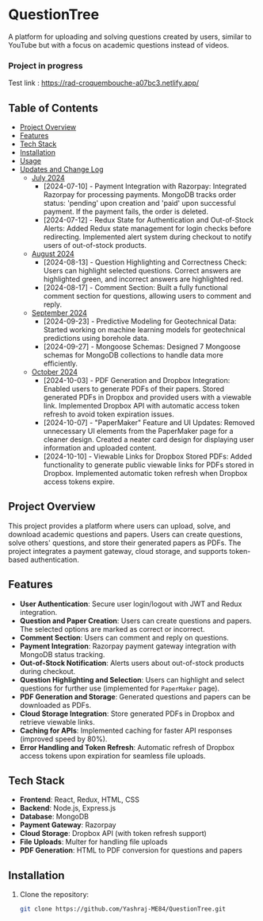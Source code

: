 # QuestionTree

A platform for uploading and solving questions created by users, similar to YouTube but with a focus on academic questions instead of videos.

### Project in progress

Test link : https://rad-croquembouche-a07bc3.netlify.app/

## Table of Contents
- [Project Overview](#project-overview)
- [Features](#features)
- [Tech Stack](#tech-stack)
- [Installation](#installation)
- [Usage](#usage)
- [Updates and Change Log](#updates-and-change-log)
  - [July 2024](#july-2024)
    - [2024-07-10] - Payment Integration with Razorpay:
                      Integrated Razorpay for processing payments.
                      MongoDB tracks order status: 'pending' upon creation and 'paid' upon successful payment.
                      If the payment fails, the order is deleted.
    - [2024-07-12] - Redux State for Authentication and Out-of-Stock Alerts:
                      Added Redux state management for login checks before redirecting.
                      Implemented alert system during checkout to notify users of out-of-stock products.
  - [August 2024](#august-2024)
    - [2024-08-13] - Question Highlighting and Correctness Check:
                      Users can highlight selected questions.
                      Correct answers are highlighted green, and incorrect answers are highlighted red.
    - [2024-08-17] - Comment Section:
                      Built a fully functional comment section for questions, allowing users to comment and reply.
  - [September 2024](#september-2024)
    - [2024-09-23] - Predictive Modeling for Geotechnical Data:
                      Started working on machine learning models for geotechnical predictions using borehole data.
    - [2024-09-27] - Mongoose Schemas:
                      Designed 7 Mongoose schemas for MongoDB collections to handle data more efficiently.
  - [October 2024](#october-2024)
    - [2024-10-03] - PDF Generation and Dropbox Integration:
                      Enabled users to generate PDFs of their papers.
                      Stored generated PDFs in Dropbox and provided users with a viewable link.
                      Implemented Dropbox API with automatic access token refresh to avoid token expiration issues.
    - [2024-10-07] - "PaperMaker" Feature and UI Updates:
                      Removed unnecessary UI elements from the PaperMaker page for a cleaner design.
                      Created a neater card design for displaying user information and uploaded content.
    - [2024-10-10] - Viewable Links for Dropbox Stored PDFs:
                      Added functionality to generate public viewable links for PDFs stored in Dropbox.
                      Implemented automatic token refresh when Dropbox access tokens expire.

## Project Overview

This project provides a platform where users can upload, solve, and download academic questions and papers. Users can create questions, solve others' questions, and store their generated papers as PDFs. The project integrates a payment gateway, cloud storage, and supports token-based authentication.

## Features

- **User Authentication**: Secure user login/logout with JWT and Redux integration.
- **Question and Paper Creation**: Users can create questions and papers. The selected options are marked as correct or incorrect.
- **Comment Section**: Users can comment and reply on questions.
- **Payment Integration**: Razorpay payment gateway integration with MongoDB status tracking.
- **Out-of-Stock Notification**: Alerts users about out-of-stock products during checkout.
- **Question Highlighting and Selection**: Users can highlight and select questions for further use (implemented for `PaperMaker` page).
- **PDF Generation and Storage**: Generated questions and papers can be downloaded as PDFs.
- **Cloud Storage Integration**: Store generated PDFs in Dropbox and retrieve viewable links.
- **Caching for APIs**: Implemented caching for faster API responses (improved speed by 80%).
- **Error Handling and Token Refresh**: Automatic refresh of Dropbox access tokens upon expiration for seamless file uploads.

## Tech Stack

- **Frontend**: React, Redux, HTML, CSS
- **Backend**: Node.js, Express.js
- **Database**: MongoDB
- **Payment Gateway**: Razorpay
- **Cloud Storage**: Dropbox API (with token refresh support)
- **File Uploads**: Multer for handling file uploads
- **PDF Generation**: HTML to PDF conversion for questions and papers

## Installation

1. Clone the repository:
   ```bash
   git clone https://github.com/Yashraj-ME84/QuestionTree.git
